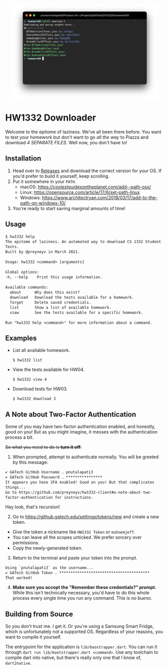 <p align="center">
  <img width="460" height="300" src="images/hero.png">
</p>

# HW1332 Downloader

Welcome to the epitome of laziness. We've all been there before. You want to test your homework but don't want to go *all the way* to Piazza and download *4 SEPARATE FILES*. Well now, you don't have to!

## Installation
1. Head over to [Releases](https://github.com/preyneyv/hw1332-client/releases/latest) and download the correct version for your OS. If you'd prefer to build it yourself, keep scrolling.
2. Put it somewhere in your `PATH`. 
   - macOS: https://coolestguidesontheplanet.com/add--path-osx/
   - Linux: https://opensource.com/article/17/6/set-path-linux
   - Windows: https://www.architectryan.com/2018/03/17/add-to-the-path-on-windows-10/
3. You're ready to start saving marginal amounts of time!

## Usage

```
$ hw1332 help
The epitome of laziness. An automated way to download CS 1332 Student Tests.
Built by @preyneyv in March 2021.

Usage: hw1332 <command> [arguments]

Global options:
-h, --help    Print this usage information.

Available commands:
  about      Why does this exist?
  download   Download the tests available for a homework.
  forget     Delete saved credentials.
  list       Show a list of available homework.
  view       See the tests available for a specific homework.

Run "hw1332 help <command>" for more information about a command.
```

## Examples
- List all available homework.
  ```
  $ hw1332 list
  ```
- View the tests available for HW04.
  ```
  $ hw1332 view 4
  ```
- Download tests for HW03.
  ```
  $ hw1332 download 3
  ```
## A Note about Two-Factor Authentication
Some of you may have two-factor authentication enabled, and honestly, good on you! But as you might imagine, it messes with the authentication process a bit.

~~So what you need to do is **turn it off**.~~ 

1. When prompted, attempt to authenticate normally. You will be greeted by this message:
  ```
  ✔ GATech GitHub Username ‥ pnutalapati3
  ✔ GATech GitHub Password ‥ ****************
  It appears you have 2FA enabled! Good on you! But that complicates things...
  Go to https://github.com/preyneyv/hw1332-client#a-note-about-two-factor-authentication for instructions.
  ```
  Hey look, that's recursion!

2. Go to https://github.gatech.edu/settings/tokens/new and create a new token.
  - Give the token a nickname like `HW1332 Token` or `muhnemjeff`.
  - You can leave all the scopes unticked. We prefer sorcery over permissions.
  - Copy the newly-generated token.
3. Return to the terminal and paste your token into the prompt.
  ```
  Using `pnutalapati3` as the username...
  ✔ GATech GitHub Token ‥ ****************************************
  That worked!
  ```
4. **Make sure you accept the "Remember these credentials?" prompt.** While this isn't technically necessary, you'd have to do this whole process every single time you run any command. This is *no bueno*.

## Building from Source
So you don't trust me. I get it. Or you're using a Samsung Smart Fridge, which is unfortunately not a supported OS. Regardless of your reasons, you want to compile it yourself.

The entrypoint for the application is `lib/boostrapper.dart`. You can run it through `dart run lib/bootstrapper.dart <command>`. Use any toolchain to compile dart into native, but there's really only one that I know of, `dart2native`.